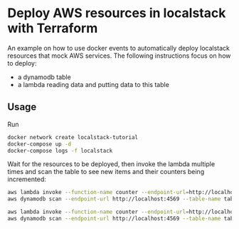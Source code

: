 Deploy AWS resources in localstack with Terraform
=================================================

An example on how to use docker events to automatically deploy localstack resources that mock AWS services. The following instructions focus on how to deploy:
* a dynamodb table
* a lambda reading data and putting data to this table

Usage
-----

Run

```bash
docker network create localstack-tutorial
docker-compose up -d
docker-compose logs -f localstack
```

Wait for the resources to be deployed, then invoke the lambda multiple times and scan the table to see new items and their counters being incremented:

```bash
aws lambda invoke --function-name counter --endpoint-url=http://localhost:4574 --payload '{"id": "test"}' output.txt
aws dynamodb scan --endpoint-url http://localhost:4569 --table-name table_1

aws lambda invoke --function-name counter --endpoint-url=http://localhost:4574 --payload '{"id": "test2"}' output.txt
aws dynamodb scan --endpoint-url http://localhost:4569 --table-name table_1
```